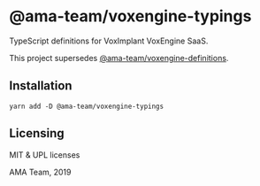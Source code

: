 # @ama-team/voxengine-typings

TypeScript definitions for VoxImplant VoxEngine SaaS.

This project supersedes [@ama-team/voxengine-definitions](https://github.com/ama-team/voxengine-definitions).

## Installation

```console
yarn add -D @ama-team/voxengine-typings
```

## Licensing

MIT & UPL licenses

AMA Team, 2019
